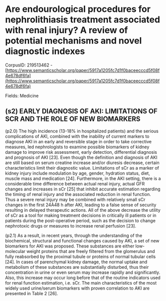 # Are endourological procedures for nephrolithiasis treatment associated with renal injury? A review of potential mechanisms and novel diagnostic indexes

CorpusID: 219513462 - [https://www.semanticscholar.org/paper/5917a1205fc7d1f0baceecccd5f08f4e678df6fa](https://www.semanticscholar.org/paper/5917a1205fc7d1f0baceecccd5f08f4e678df6fa)

Fields: Medicine

## (s2) EARLY DIAGNOSIS OF AKI: LIMITATIONS OF SCR AND THE ROLE OF NEW BIOMARKERS
(p2.0) The high incidence (13-18% in hospitalized patients) and the serious complications of AKI, combined with the inability of current markers to diagnose AKI in an early and reversible stage in order to take corrective measures, led nephrologists to examine possible biomarkers of kidney damage to improve risk assessment, early detection, differential diagnosis and prognosis of AKI [23]. Even though the definition and diagnosis of AKI are still based on serum creatine increase and/or diuresis decrease, certain characteristics limit their diagnostic value. Limitations of sCr as a marker of kidney injury include modulation by age, gender, hydration status, diet, muscle mass and medication [24]. Furthermore, in the AKI setting, there is a considerable time difference between actual renal injury, actual GFR changes and increases in sCr [25] that inhibit accurate estimation regarding the timing of renal injury and the associated reduction in renal function. Thus a severe renal injury may be combined with relatively small sCr changes in the first 24À48 h after AKI, leading to a false sense of security resulting in delayed therapeutic actions. All of the above decrease the utility of sCr as a tool for making treatment decisions in critically ill patients or in patients during the post-operative period, such as the decision to change nephrotoxic drugs or measures to increase renal perfusion [23].

(p2.1) As a result, in recent years, through the understanding of the biochemical, structural and functional changes caused by AKI, a set of new biomarkers for AKI was proposed. These substances are either low-molecular weight proteins that are freely filtered from the glomerulus and fully reabsorbed by the proximal tubule or proteins of normal tubular cells [24]. In cases   of parenchymal kidney damage, the normal uptake and metabolism of these substances are substantially disturbed, thus their concentration in urine or even serum may increase rapidly and significantly. Also, this increase may occur long before that of the routine indicators used for renal function estimation, i.e. sCr. The main characteristics of the most widely used urine/serum biomarkers with proven correlation to AKI are presented in Table 2 [26].
